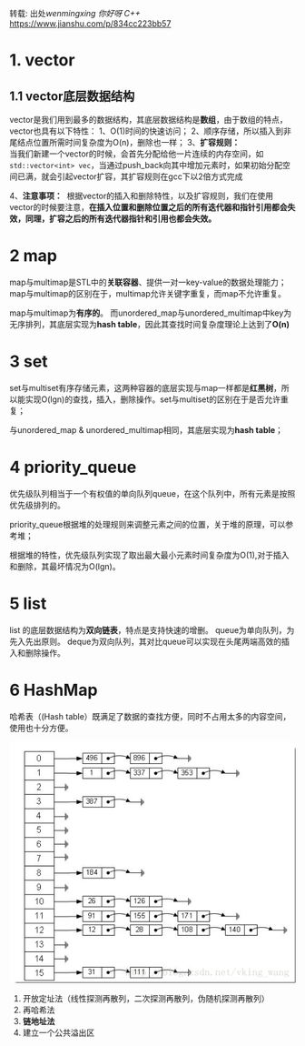 转载: 出处*wenmingxing 你好呀 C++*  https://www.jianshu.com/p/834cc223bb57

# 1. vector

## 1.1 vector底层数据结构

vector是我们用到最多的数据结构，其底层数据结构是**数组**，由于数组的特点，vector也具有以下特性：
 1、O(1)时间的快速访问；
 2、顺序存储，所以插入到非尾结点位置所需时间复杂度为O(n)，删除也一样；
 3、**扩容规则：**  
 当我们新建一个vector的时候，会首先分配给他一片连续的内存空间，如`std::vector<int> vec`，当通过push_back向其中增加元素时，如果初始分配空间已满，就会引起vector扩容，其扩容规则在gcc下以2倍方式完成

 4、**注意事项：**  根据vector的插入和删除特性，以及扩容规则，我们在使用vector的时候要注意，**在插入位置和删除位置之后的所有迭代器和指针引用都会失效，同理，扩容之后的所有迭代器指针和引用也都会失效。** 

 

 # 2 map

map与multimap是STL中的**关联容器**、提供一对一key-value的数据处理能力； map与multimap的区别在于，multimap允许关键字重复，而map不允许重复。 

map与multimap为**有序的**。 而unordered_map与unordered_multimap中key为无序排列，其底层实现为**hash table**，因此其查找时间复杂度理论上达到了**O(n)**



# 3 set

set与multiset有序存储元素，这两种容器的底层实现与map一样都是**红黑树**，所以能实现O(lgn)的查找，插入，删除操作。set与multiset的区别在于是否允许重复；

与unordered_map & unordered_multimap相同，其底层实现为**hash table**； 



# 4 priority_queue

优先级队列相当于一个有权值的单向队列queue，在这个队列中，所有元素是按照优先级排列的。

priority_queue根据堆的处理规则来调整元素之间的位置，关于堆的原理，可以参考堆；

根据堆的特性，优先级队列实现了取出最大最小元素时间复杂度为O(1),对于插入和删除，其最坏情况为O(lgn)。



# 5 list

list 的底层数据结构为**双向链表**，特点是支持快速的增删。 queue为单向队列，为先入先出原则。 deque为双向队列，其对比queue可以实现在头尾两端高效的插入和删除操作。 

 

# 6 HashMap

哈希表（(Hash table）既满足了数据的查找方便，同时不占用太多的内容空间，使用也十分方便。 

![hash_map](../img/hashmap.png)

1. 开放定址法（线性探测再散列，二次探测再散列，伪随机探测再散列）
2. 再哈希法
3. **链地址法**
4. 建立一个公共溢出区



